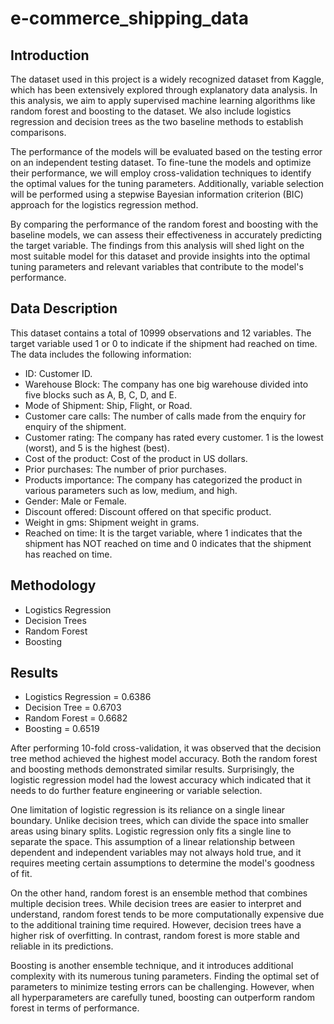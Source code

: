 # e-commerce_shipping_data

## Introduction
The dataset used in this project is a widely recognized dataset from Kaggle, which has been extensively explored through explanatory data analysis. In this analysis, we aim to apply supervised machine learning algorithms like random forest and boosting to the dataset. We also include logistics regression and decision trees as the two baseline methods to establish comparisons. 

The performance of the models will be evaluated based on the testing error on an independent testing dataset. To fine-tune the models and optimize their performance, we will employ cross-validation techniques to identify the optimal values for the tuning parameters. Additionally, variable selection will be performed using a stepwise Bayesian information criterion (BIC) approach for the logistics regression method.

By comparing the performance of the random forest and boosting with the baseline models, we can assess their effectiveness in accurately predicting the target variable. The findings from this analysis will shed light on the most suitable model for this dataset and provide insights into the optimal tuning parameters and relevant variables that contribute to the model's performance. 

## Data Description 
This dataset contains a total of 10999 observations and 12 variables. The target variable used 1 or 0 to indicate if the shipment had reached on time. The data includes the following information:
* ID: Customer ID.  
* Warehouse Block: The company has one big warehouse divided into five blocks such as A, B, C, D, and E. 
* Mode of Shipment: Ship, Flight, or Road. 
* Customer care calls: The number of calls made from the enquiry for enquiry of the shipment.
* Customer rating: The company has rated every customer. 1 is the lowest (worst), and 5 is the highest (best). 
* Cost of the product: Cost of the product in US dollars. 
* Prior purchases: The number of prior purchases.
* Products importance: The company has categorized the product in various parameters such as low, medium, and high. 
* Gender: Male or Female.
* Discount offered: Discount offered on that specific product.
* Weight in gms: Shipment weight in grams. 
* Reached on time: It is the target variable, where 1 indicates that the shipment has NOT reached on time and 0 indicates that the shipment has reached on time.

## Methodology 
* Logistics Regression
* Decision Trees
* Random Forest
* Boosting

## Results 
* Logistics Regression = 0.6386
* Decision Tree	= 0.6703
* Random Forest	= 0.6682
* Boosting = 0.6519

After performing 10-fold cross-validation, it was observed that the decision tree method achieved the highest model accuracy. Both the random forest and boosting methods demonstrated similar results. Surprisingly, the logistic regression model had the lowest accuracy which indicated that it needs to do further feature engineering or variable selection. 

One limitation of logistic regression is its reliance on a single linear boundary. Unlike decision trees, which can divide the space into smaller areas using binary splits. Logistic regression only fits a single line to separate the space. This assumption of a linear relationship between dependent and independent variables may not always hold true, and it requires meeting certain assumptions to determine the model's goodness of fit. 

On the other hand, random forest is an ensemble method that combines multiple decision trees. While decision trees are easier to interpret and understand, random forest tends to be more computationally expensive due to the additional training time required. However, decision trees have a higher risk of overfitting. In contrast, random forest is more stable and reliable in its predictions. 

Boosting is another ensemble technique, and it introduces additional complexity with its numerous tuning parameters. Finding the optimal set of parameters to minimize testing errors can be challenging. However, when all hyperparameters are carefully tuned, boosting can outperform random forest in terms of performance.


